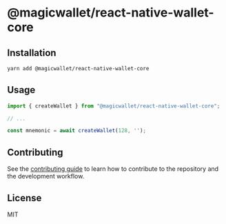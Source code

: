 # @magicwallet/react-native-wallet-core

## Installation

```sh
yarn add @magicwallet/react-native-wallet-core
```

## Usage

```typescript
import { createWallet } from "@magicwallet/react-native-wallet-core";

// ...

const mnemonic = await createWallet(128, '');
```

## Contributing

See the [contributing guide](CONTRIBUTING.md) to learn how to contribute to the repository and the development workflow.

## License

MIT